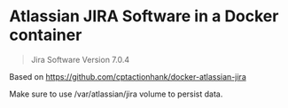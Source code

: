 # Atlassian JIRA Software in a Docker container

> Jira Software Version 7.0.4

Based on https://github.com/cptactionhank/docker-atlassian-jira

Make sure to use /var/atlassian/jira volume to persist data.

